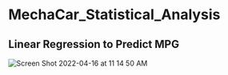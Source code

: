 # MechaCar_Statistical_Analysis
## Linear Regression to Predict MPG
![Screen Shot 2022-04-16 at 11 14 50 AM](https://user-images.githubusercontent.com/63434761/163686755-35e6f431-c805-4611-9e46-3a8849dc04b7.png)
